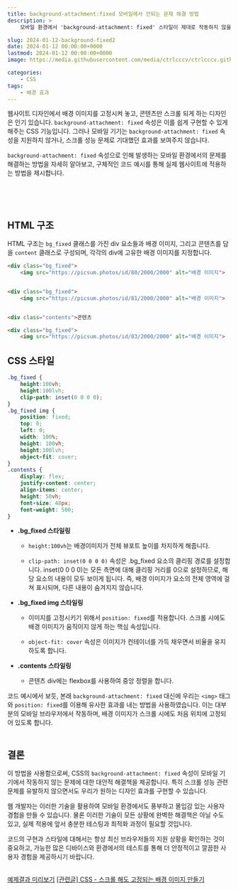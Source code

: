 ```yaml
---
title: background-attachment:fixed 모바일에서 안되는 문제 해결 방법
description: >  
    모바일 환경에서 'background-attachment: fixed' 스타일이 제대로 작동하지 않을 때 사용할 수 있는 CSS와 HTML을 활용하는 대체적 해결 방법을 제공합니다. 고정 배경이미지 효과를 모바일에서도 구현하는 방법을 자세하게 설명합니다.  

slug: 2024-01-12-background-fixed2
date: 2024-01-12 00:00:00+0000
lastmod: 2024-01-12 00:00:00+0000
image: https://media.githubusercontent.com/media/ctrlcccv/ctrlcccv.github.io/master/assets/img/post/2024-01-12-background-fixed2.webp

categories:
    - CSS
tags:
    - 배경 효과
---
```

웹사이트 디자인에서 배경 이미지를 고정시켜 놓고, 콘텐츠만 스크롤 되게 하는 디자인은 인기 있습니다. `background-attachment: fixed` 속성은 이를 쉽게 구현할 수 있게 해주는 CSS 기능입니다. 그러나 모바일 기기는 `background-attachment: fixed` 속성을 지원하지 않거나, 스크롤 성능 문제로 기대했던 효과를 보여주지 않습니다.  

`background-attachment: fixed` 속성으로 인해 발생하는 모바일 환경에서의 문제를 해결하는 방법을 자세히 알아보고, 구체적인 코드 예시를 통해 실제 웹사이트에 적용하는 방법을 제시합니다.  
 
<br>

<ins class="adsbygoogle"
     style="display:block; text-align:center;"
     data-ad-layout="in-article"
     data-ad-format="fluid"
     data-ad-client="ca-pub-8535540836842352"
     data-ad-slot="2974559225"></ins>
<script>
     (adsbygoogle = window.adsbygoogle || []).push({});
</script>


<br>

## HTML 구조

HTML 구조는 `bg_fixed` 클래스를 가진 div 요소들과 배경 이미지, 그리고 콘텐츠를 담을 `content` 클래스로 구성되며, 각각의 div에 고유한 배경 이미지를 지정합니다.

```html
<div class="bg_fixed">
    <img src="https://picsum.photos/id/80/2000/2000" alt="배경 이미지">


<div class="bg_fixed">
    <img src="https://picsum.photos/id/81/2000/2000" alt="배경 이미지">


<div class="contents">콘텐츠

<div class="bg_fixed">
    <img src="https://picsum.photos/id/83/2000/2000" alt="배경 이미지">

```

## CSS 스타일

```css
.bg_fixed {
    height:100vh;
    height:100lvh;
    clip-path: inset(0 0 0 0);
}
.bg_fixed img {
    position: fixed;
    top: 0;
    left: 0;
    width: 100%;
    height: 100vh;
    height:100lvh;
    object-fit: cover;
}
.contents {
    display: flex;
    justify-content: center;
    align-items: center;
    height: 50vh;
    font-size: 48px;
    font-weight: 500;
}
```



<ins class="adsbygoogle"
     style="display:block; text-align:center;"
     data-ad-layout="in-article"
     data-ad-format="fluid"
     data-ad-client="ca-pub-8535540836842352"
     data-ad-slot="2974559225"></ins>
<script>
     (adsbygoogle = window.adsbygoogle || []).push({});
</script>


* **.bg_fixed 스타일링**
  * `height:100vh`는 배경이미지가 전체 뷰포트 높이를 차지하게 해줍니다.
  
  * `clip-path: inset(0 0 0 0)` 속성은 .bg_fixed 요소의 클리핑 경로를 설정합니다. inset(0 0 0 0)는 모든 측면에 대해 클리핑 거리를 0으로 설정하므로, 해당 요소의 내용이 모두 보이게 됩니다. 즉, 배경 이미지가 요소의 전체 영역에 걸쳐 표시되며, 다른 내용이 숨겨지지 않습니다.

* **.bg_fixed img 스타일링**
  * 이미지를 고정시키기 위해서 `position: fixed`를 적용합니다. 스크롤 시에도 배경 이미지가 움직이지 않게 하는 핵심 속성입니다.

  * `object-fit: cover` 속성은 이미지가 컨테이너를 가득 채우면서 비율을 유지하도록 합니다.

* **.contents 스타일링**
  * 콘텐츠 div에는 flexbox를 사용하여 중앙 정렬을 합니다.

코드 예시에서 보듯, 본래 `background-attachment: fixed` 대신에 우리는 `<img>` 태그와 `position: fixed`를 이용해 유사한 효과를 내는 방법을 사용하였습니다. 이는 대부분의 모바일 브라우저에서 작동하며, 배경 이미지가 스크롤 시에도 처음 위치에 고정되어 있도록 합니다.  
<br>

## 결론
이 방법을 사용함으로써, CSS의 `background-attachment: fixed` 속성이 모바일 기기에서 작동하지 않는 문제에 대한 대안적 해결책을 제공합니다. 특히 스크롤 성능 관련 문제를 유발하지 않으면서도 우리가 원하는 디자인 효과를 구현할 수 있습니다.  

웹 개발자는 이러한 기술을 활용하여 모바일 환경에서도 풍부하고 몰입감 있는 사용자 경험을 만들 수 있습니다. 물론 이러한 기술이 모든 상황에 완벽한 해결책은 아닐 수도 있고, 실제 적용에 앞서 충분한 테스팅과 최적화 과정이 필요할 것입니다.  

코드의 구현과 스타일에 대해서는 항상 최신 브라우저들의 지원 상황을 확인하는 것이 중요하고, 가능한 많은 디바이스와 환경에서의 테스트를 통해 더 안정적이고 깔끔한 사용자 경험을 제공하시기 바랍니다.  
<br>

<div class="btn_wrap">
    <a target="_blank" href="https://ctrlcccv.github.io/ctrlcccv-demo/2024-01-12-background-fixed2/">예제결과 미리보기</a>
    <a href="https://ctrlcccv.github.io/code/2024-01-11-background-fixed/">[관련글] CSS - 스크롤 해도 고정되는 배경 이미지 만들기</a>
</div>
